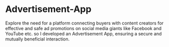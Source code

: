 # Advertisement-App
Explore the need for a platform connecting buyers with content creators for effective and safe ad promotions on social media giants like Facebook and YouTube etc. so I developed an Advertisement App, ensuring a secure and mutually beneficial interaction.
